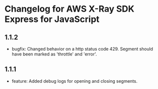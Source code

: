 # Changelog for AWS X-Ray SDK Express for JavaScript
<!--LATEST=1.1.2-->
<!--ENTRYINSERT-->

## 1.1.2
* bugfix: Changed behavior on a http status code 429. Segment should have been marked as 'throttle' and 'error'.

## 1.1.1
* feature: Added debug logs for opening and closing segments.